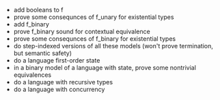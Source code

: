 - add booleans to f
- prove some consequnces of f_unary for existential types
- add f_binary
- prove f_binary sound for contextual equivalence
- prove some consequnces of f_binary for existential types
- do step-indexed versions of all these models (won't prove termination, but semantic safety)
- do a language first-order state
- in a binary model of a language with state, prove some nontrivial equivalences
- do a language with recursive types
- do a language with concurrency
